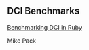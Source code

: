 ## DCI Benchmarks ##

[Benchmarking DCI in Ruby](http://mikepackdev.com/blog_posts/22-benchmarking-dci-in-ruby)

Mike Pack